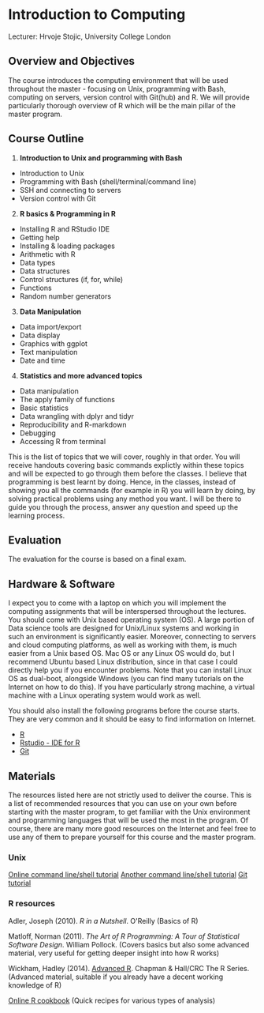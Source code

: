 # Introduction to Computing

Lecturer: Hrvoje Stojic, University College London


## Overview and Objectives

The course introduces the computing environment that will be used throughout the master - focusing on Unix, programming with Bash, computing on servers, version control with Git(hub) and R. We will provide particularly thorough overview of R which will be the main pillar of the master program. 


## Course Outline

1. **Introduction to Unix and programming with Bash**  
* Introduction to Unix  
* Programming with Bash (shell/terminal/command line)   
* SSH and connecting to servers
* Version control with Git 


2. **R basics & Programming in R**
* Installing R and RStudio IDE  
* Getting help  
* Installing & loading packages  
* Arithmetic with R
* Data types  
* Data structures
* Control structures (if, for, while)
* Functions  
* Random number generators


3. **Data Manipulation**  
* Data import/export 
* Data display
* Graphics with ggplot  
* Text manipulation  
* Date and time


4. **Statistics and more advanced topics**
* Data manipulation
* The apply family of functions
* Basic statistics
* Data wrangling with dplyr and tidyr
* Reproducibility and R-markdown
* Debugging
* Accessing R from terminal


This is the list of topics that we will cover, roughly in that order. You will receive handouts covering basic commands explictly within these topics and will be expected to go through them before the classes. I believe that programming is best learnt by doing. Hence, in the classes, instead of showing you all the commands (for example in R) you will learn by doing, by solving practical problems using any method you want. I will be there to guide you through the process, answer any question and speed up the learning process. 


## Evaluation

The evaluation for the course is based on a final exam.


## Hardware & Software

I expect you to come with a laptop on which you will implement the computing assignments that will be interspersed throughout the lectures. You should come with Unix based operating system (OS). A large portion of Data science tools are designed for Unix/Linux systems and working in such an environment is significantly easier. Moreover, connecting to servers and cloud computing platforms, as well as working with them, is much easier from a Unix based OS. Mac OS or any Linux OS would do, but I recommend Ubuntu based Linux distribution, since in that case I could directly help you if you encounter problems. Note that you can install Linux OS as dual-boot, alongside Windows (you can find many tutorials on the Internet on how to do this). If you have particularly strong machine, a virtual machine with a Linux operating system would work as well. 

You should also install the following programs before the course starts. They are very common and it should be easy to find information on Internet.  
- [R](https://www.r-project.org/)  
- [Rstudio - IDE for R](https://www.rstudio.com/)  
- [Git](https://git-scm.com/)


## Materials

The resources listed here are not strictly used to deliver the course. This is a list of recommended resources that you can use on your own before starting with the master program, to get familiar with the Unix environment and programming languages that will be used the most in the program. Of course, there are many more good resources on the Internet and feel free to use any of them to prepare yourself for this course and the master program.


### Unix  

[Online command line/shell tutorial](http://www.learnshell.org/)
[Another command line/shell tutorial](http://cli.learncodethehardway.org/book/)
[Git tutorial](https://try.github.io/levels/1/challenges/1)

### R resources

Adler, Joseph (2010). *R in a Nutshell*. O'Reilly (Basics of R)  

Matloff, Norman (2011). *The Art of R Programming: A Tour of Statistical Software Design*. William Pollock. (Covers basics but also some advanced material, very useful for getting deeper insight into how R works)  

Wickham, Hadley (2014). [Advanced R](http://adv-r.had.co.nz/). Chapman & Hall/CRC The R Series. (Advanced material, suitable if you already have a decent working knowledge of R)  

[Online R cookbook](http://www.statmethods.net/) (Quick recipes for various types of analysis)
